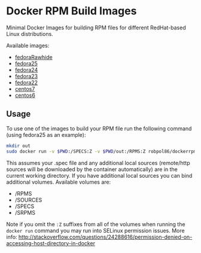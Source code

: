 # Docker RPM Build Images

Minimal Docker Images for building RPM files for different RedHat-based Linux distributions.

Available images:
* [fedoraRawhide](https://github.com/Robpol86/dockerRPMbuild/blob/master/fedoraRawhide.Dockerfile)
* [fedora25](https://github.com/Robpol86/dockerRPMbuild/blob/master/fedora25.Dockerfile)
* [fedora24](https://github.com/Robpol86/dockerRPMbuild/blob/master/fedora24.Dockerfile)
* [fedora23](https://github.com/Robpol86/dockerRPMbuild/blob/master/fedora23.Dockerfile)
* [fedora22](https://github.com/Robpol86/dockerRPMbuild/blob/master/fedora22.Dockerfile)
* [centos7](https://github.com/Robpol86/dockerRPMbuild/blob/master/centos7.Dockerfile)
* [centos6](https://github.com/Robpol86/dockerRPMbuild/blob/master/centos6.Dockerfile)

## Usage

To use one of the images to build your RPM file run the following command (using fedora25 as an example):
```bash
mkdir out
sudo docker run -v $PWD:/SPECS:Z -v $PWD/out:/RPMS:Z robpol86/dockerrpmbuild:fedora25
```

This assumes your .spec file and any additional local sources (remote/http sources will be downloaded by the container
automatically) are in the current working directory. If you have additional local sources you can bind additional
volumes. Available volumes are:
* /RPMS
* /SOURCES
* /SPECS
* /SRPMS

Note if you omit the `:Z` suffixes from all of the volumes when running the `docker run` command you may run into
SELinux permission issues. More info:
http://stackoverflow.com/questions/24288616/permission-denied-on-accessing-host-directory-in-docker
